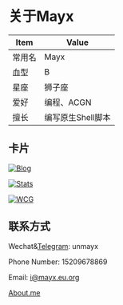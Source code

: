 # 关于Mayx

| Item | Value |
| - | - |
| 常用名 | Mayx |
| 血型 | B |
| 星座 | 狮子座 |
| 爱好 | 编程、ACGN |
| 擅长 | 编写原生Shell脚本 |

## 卡片

 [![Blog](https://mabbs.github.io/BlogCard.svg)](https://mabbs.github.io/)

 [![Stats](https://github-readme-stats.vercel.app/api?username=Mabbs&show_icons=true&theme=dark&include_all_commits=true)](https://github.com/Mabbs)
 
 [![WCG](https://www.seti-germany.de/wcg/badge_Mayx_10.png)](https://www.worldcommunitygrid.org/stat/viewMemberInfo.do?userName=Mayx)

## 联系方式
 
 Wechat&[Telegram](https://t.me/unmayx): unmayx
 
 Phone Number: 15209678869
 
 Email: <i@mayx.eu.org>
 
 [About.me](https://about.me/mayx)
